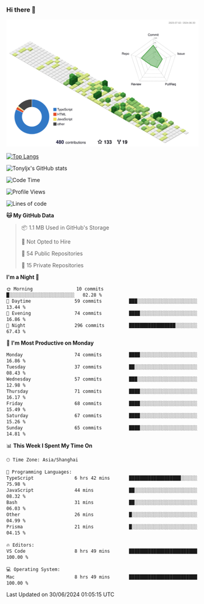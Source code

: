 ### Hi there 👋

![](./profile-3d-contrib/profile-green-animate.svg)

 

[![Top Langs](https://github-readme-stats.vercel.app/api/top-langs/?username=tonyljx)](https://github.com/anuraghazra/github-readme-stats)

![Tonyljx's GitHub stats](https://github-readme-stats.vercel.app/api?username=tonyljx&theme=default&show_icons=true)

 

<!--START_SECTION:waka-->
![Code Time](http://img.shields.io/badge/Code%20Time-435%20hrs%2055%20mins-blue)

![Profile Views](http://img.shields.io/badge/Profile%20Views-3-blue)

![Lines of code](https://img.shields.io/badge/From%20Hello%20World%20I%27ve%20Written-578.8%20thousand%20lines%20of%20code-blue)

**🐱 My GitHub Data** 

> 📦 1.1 MB Used in GitHub's Storage 
 > 
> 🚫 Not Opted to Hire
 > 
> 📜 54 Public Repositories 
 > 
> 🔑 15 Private Repositories 
 > 
**I'm a Night 🦉** 

```text
🌞 Morning                10 commits          █░░░░░░░░░░░░░░░░░░░░░░░░   02.28 % 
🌆 Daytime                59 commits          ███░░░░░░░░░░░░░░░░░░░░░░   13.44 % 
🌃 Evening                74 commits          ████░░░░░░░░░░░░░░░░░░░░░   16.86 % 
🌙 Night                  296 commits         █████████████████░░░░░░░░   67.43 % 
```
📅 **I'm Most Productive on Monday** 

```text
Monday                   74 commits          ████░░░░░░░░░░░░░░░░░░░░░   16.86 % 
Tuesday                  37 commits          ██░░░░░░░░░░░░░░░░░░░░░░░   08.43 % 
Wednesday                57 commits          ███░░░░░░░░░░░░░░░░░░░░░░   12.98 % 
Thursday                 71 commits          ████░░░░░░░░░░░░░░░░░░░░░   16.17 % 
Friday                   68 commits          ████░░░░░░░░░░░░░░░░░░░░░   15.49 % 
Saturday                 67 commits          ████░░░░░░░░░░░░░░░░░░░░░   15.26 % 
Sunday                   65 commits          ████░░░░░░░░░░░░░░░░░░░░░   14.81 % 
```


📊 **This Week I Spent My Time On** 

```text
🕑︎ Time Zone: Asia/Shanghai

💬 Programming Languages: 
TypeScript               6 hrs 42 mins       ███████████████████░░░░░░   75.98 % 
JavaScript               44 mins             ██░░░░░░░░░░░░░░░░░░░░░░░   08.32 % 
Bash                     31 mins             ██░░░░░░░░░░░░░░░░░░░░░░░   06.03 % 
Other                    26 mins             █░░░░░░░░░░░░░░░░░░░░░░░░   04.99 % 
Prisma                   21 mins             █░░░░░░░░░░░░░░░░░░░░░░░░   04.15 % 

🔥 Editors: 
VS Code                  8 hrs 49 mins       █████████████████████████   100.00 % 

💻 Operating System: 
Mac                      8 hrs 49 mins       █████████████████████████   100.00 % 
```


 Last Updated on 30/06/2024 01:05:15 UTC
<!--END_SECTION:waka-->

